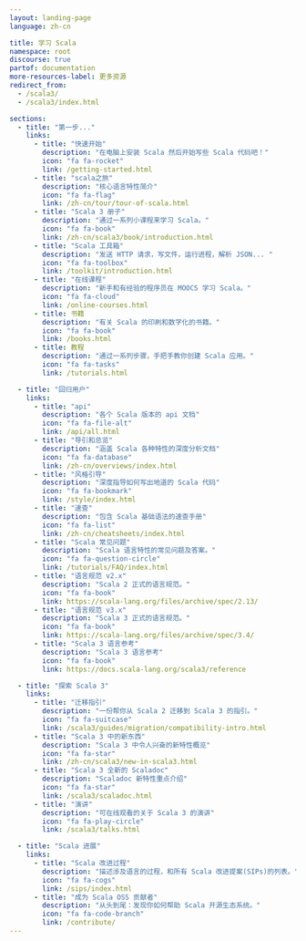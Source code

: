 ```yaml
---
layout: landing-page
language: zh-cn

title: 学习 Scala
namespace: root
discourse: true
partof: documentation
more-resources-label: 更多资源
redirect_from:
  - /scala3/
  - /scala3/index.html

sections:
  - title: "第一步..."
    links:
      - title: "快速开始"
        description: "在电脑上安装 Scala 然后开始写些 Scala 代码吧！"
        icon: "fa fa-rocket"
        link: /getting-started.html
      - title: "scala之旅"
        description: "核心语言特性简介"
        icon: "fa fa-flag"
        link: /zh-cn/tour/tour-of-scala.html
      - title: "Scala 3 册子"
        description: "通过一系列小课程来学习 Scala。"
        icon: "fa fa-book"
        link: /zh-cn/scala3/book/introduction.html
      - title: "Scala 工具箱"
        description: "发送 HTTP 请求，写文件，运行进程，解析 JSON... "
        icon: "fa fa-toolbox"
        link: /toolkit/introduction.html
      - title: "在线课程"
        description: "新手和有经验的程序员在 MOOCS 学习 Scala。"
        icon: "fa fa-cloud"
        link: /online-courses.html
      - title: 书籍
        description: "有关 Scala 的印刷和数字化的书籍。"
        icon: "fa fa-book"
        link: /books.html
      - title: 教程
        description: "通过一系列步骤，手把手教你创建 Scala 应用。"
        icon: "fa fa-tasks"
        link: /tutorials.html

  - title: "回归用户"
    links:
      - title: "api"
        description: "各个 Scala 版本的 api 文档"
        icon: "fa fa-file-alt"
        link: /api/all.html
      - title: "导引和总览"
        description: "涵盖 Scala 各种特性的深度分析文档"
        icon: "fa fa-database"
        link: /zh-cn/overviews/index.html
      - title: "风格引导"
        description: "深度指导如何写出地道的 Scala 代码"
        icon: "fa fa-bookmark"
        link: /style/index.html
      - title: "速查"
        description: "包含 Scala 基础语法的速查手册"
        icon: "fa fa-list"
        link: /zh-cn/cheatsheets/index.html
      - title: "Scala 常见问题"
        description: "Scala 语言特性的常见问题及答案。"
        icon: "fa fa-question-circle"
        link: /tutorials/FAQ/index.html
      - title: "语言规范 v2.x"
        description: "Scala 2 正式的语言规范。"
        icon: "fa fa-book"
        link: https://scala-lang.org/files/archive/spec/2.13/
      - title: "语言规范 v3.x"
        description: "Scala 3 正式的语言规范。"
        icon: "fa fa-book"
        link: https://scala-lang.org/files/archive/spec/3.4/
      - title: "Scala 3 语言参考"
        description: "Scala 3 语言参考"
        icon: "fa fa-book"
        link: https://docs.scala-lang.org/scala3/reference

  - title: "探索 Scala 3"
    links:
      - title: "迁移指引"
        description: "一份帮你从 Scala 2 迁移到 Scala 3 的指引。"
        icon: "fa fa-suitcase"
        link: /scala3/guides/migration/compatibility-intro.html
      - title: "Scala 3 中的新东西"
        description: "Scala 3 中令人兴奋的新特性概览"
        icon: "fa fa-star"
        link: /zh-cn/scala3/new-in-scala3.html
      - title: "Scala 3 全新的 Scaladoc"
        description: "Scaladoc 新特性重点介绍"
        icon: "fa fa-star"
        link: /scala3/scaladoc.html
      - title: "演讲"
        description: "可在线观看的关于 Scala 3 的演讲"
        icon: "fa fa-play-circle"
        link: /scala3/talks.html

  - title: "Scala 进展"
    links:
      - title: "Scala 改进过程"
        description: "描述涉及语言的过程，和所有 Scala 改进提案(SIPs)的列表。"
        icon: "fa fa-cogs"
        link: /sips/index.html
      - title: "成为 Scala OSS 贡献者"
        description: "从头到尾：发现你如何帮助 Scala 开源生态系统。"
        icon: "fa fa-code-branch"
        link: /contribute/
---
```


